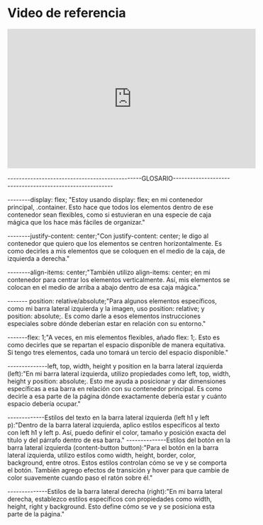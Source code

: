 # Video de referencia

<iframe width="560" height="315" src="https://www.youtube.com/embed/KP398UANzfw?si=rZW8KDYi1EujsnaW" title="YouTube video player" frameborder="0" allow="accelerometer; autoplay; clipboard-write; encrypted-media; gyroscope; picture-in-picture; web-share" allowfullscreen></iframe>

-----------------------------------------------GLOSARIO---------------------------------------------------------

--------display: flex; "Estoy usando display: flex; en mi contenedor principal, .container. Esto hace que todos los elementos dentro de ese contenedor sean flexibles, como si estuvieran en una especie de caja mágica que los hace más fáciles de organizar."

--------justify-content: center;"Con justify-content: center; le digo al contenedor que quiero que los elementos se centren horizontalmente. Es como decirles a mis elementos que se coloquen en el medio de la caja, de izquierda a derecha."

--------align-items: center;"También utilizo align-items: center; en mi contenedor para centrar los elementos verticalmente. Así, mis elementos se colocan en el medio de arriba a abajo dentro de esa caja mágica."

------- position: relative/absolute;"Para algunos elementos específicos, como mi barra lateral izquierda y la imagen, uso position: relative; y position: absolute;. Es como darle a esos elementos instrucciones especiales sobre dónde deberían estar en relación con su entorno."

-------flex: 1;"A veces, en mis elementos flexibles, añado flex: 1;. Esto es como decirles que se repartan el espacio disponible de manera equitativa. Si tengo tres elementos, cada uno tomará un tercio del espacio disponible."

--------------left, top, width, height y position en la barra lateral izquierda (left):"En mi barra lateral izquierda, utilizo propiedades como left, top, width, height y position: absolute;. Esto me ayuda a posicionar y dar dimensiones específicas a esa barra en relación con su contenedor principal. Es como decirle a esa parte de la página dónde exactamente debería estar y cuánto espacio debería ocupar."

-------------Estilos del texto en la barra lateral izquierda (left h1 y left p):"Dentro de la barra lateral izquierda, aplico estilos específicos al texto con left h1 y left p. Así, puedo definir el color, tamaño y posición exacta del título y del párrafo dentro de esa barra."
--------------Estilos del botón en la barra lateral izquierda (content-button button):"Para el botón en la barra lateral izquierda, utilizo estilos como width, height, border, color, background, entre otros. Estos estilos controlan cómo se ve y se comporta el botón. También agrego efectos de transición y hover para que cambie de color suavemente cuando paso el ratón sobre él."

--------------Estilos de la barra lateral derecha (right):"En mi barra lateral derecha, establezco estilos específicos con propiedades como width, height, right y background. Esto define cómo se ve y se posiciona esta parte de la página."
